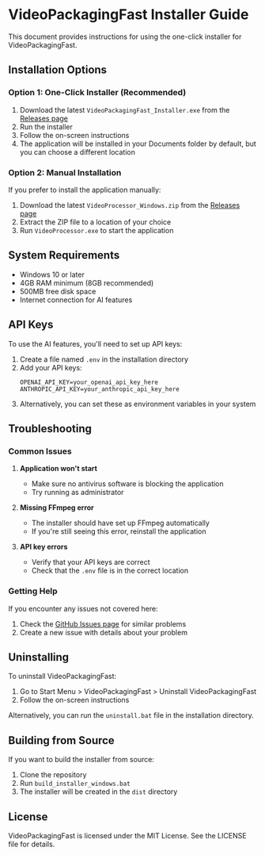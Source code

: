 # VideoPackagingFast Installer Guide

This document provides instructions for using the one-click installer for VideoPackagingFast.

## Installation Options

### Option 1: One-Click Installer (Recommended)

1. Download the latest `VideoPackagingFast_Installer.exe` from the [Releases page](https://github.com/IsaiahDupree/VideoPackagingFast/releases)
2. Run the installer
3. Follow the on-screen instructions
4. The application will be installed in your Documents folder by default, but you can choose a different location

### Option 2: Manual Installation

If you prefer to install the application manually:

1. Download the latest `VideoProcessor_Windows.zip` from the [Releases page](https://github.com/IsaiahDupree/VideoPackagingFast/releases)
2. Extract the ZIP file to a location of your choice
3. Run `VideoProcessor.exe` to start the application

## System Requirements

- Windows 10 or later
- 4GB RAM minimum (8GB recommended)
- 500MB free disk space
- Internet connection for AI features

## API Keys

To use the AI features, you'll need to set up API keys:

1. Create a file named `.env` in the installation directory
2. Add your API keys:
   ```
   OPENAI_API_KEY=your_openai_api_key_here
   ANTHROPIC_API_KEY=your_anthropic_api_key_here
   ```
3. Alternatively, you can set these as environment variables in your system

## Troubleshooting

### Common Issues

1. **Application won't start**
   - Make sure no antivirus software is blocking the application
   - Try running as administrator

2. **Missing FFmpeg error**
   - The installer should have set up FFmpeg automatically
   - If you're still seeing this error, reinstall the application

3. **API key errors**
   - Verify that your API keys are correct
   - Check that the `.env` file is in the correct location

### Getting Help

If you encounter any issues not covered here:

1. Check the [GitHub Issues page](https://github.com/IsaiahDupree/VideoPackagingFast/issues) for similar problems
2. Create a new issue with details about your problem

## Uninstalling

To uninstall VideoPackagingFast:

1. Go to Start Menu > VideoPackagingFast > Uninstall VideoPackagingFast
2. Follow the on-screen instructions

Alternatively, you can run the `uninstall.bat` file in the installation directory.

## Building from Source

If you want to build the installer from source:

1. Clone the repository
2. Run `build_installer_windows.bat`
3. The installer will be created in the `dist` directory

## License

VideoPackagingFast is licensed under the MIT License. See the LICENSE file for details.
